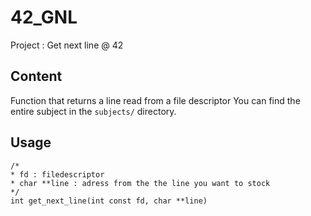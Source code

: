 # 42_GNL
Project : Get next line @ 42

## Content
Function that returns a line read from a file descriptor
You can find the entire subject in the `subjects/` directory.

## Usage
```
/*
* fd : filedescriptor
* char **line : adress from the the line you want to stock 
*/
int get_next_line(int const fd, char **line)
```
